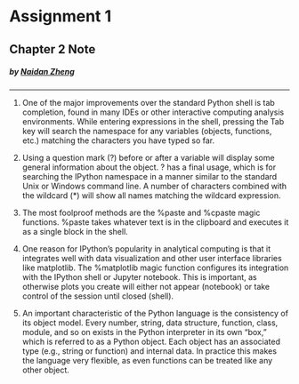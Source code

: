 # Assignment 1 
## Chapter 2 Note
#####    by <b>[Naidan Zheng](https://github.com/Naidanzheng)</b>

---

1. One of the major improvements over the standard Python shell is tab completion, found in many IDEs or other interactive computing analysis environments. While entering expressions in the shell, pressing the Tab key will search the namespace for any variables (objects, functions, etc.) matching the characters you have typed so far.

2. Using a question mark (?) before or after a variable will display some general information about the object. ? has a final usage, which is for searching the IPython namespace in a manner similar to the standard Unix or Windows command line. A number of characters combined with the wildcard (*) will show all names matching the wildcard expression.

3. The most foolproof methods are the %paste and %cpaste magic functions. %paste takes whatever text is in the clipboard and executes it as a single block in the shell.

4. One reason for IPython’s popularity in analytical computing is that it integrates well with data visualization and other user interface libraries like matplotlib. The %matplotlib magic function configures its integration with the IPython shell or Jupyter notebook. This is important, as otherwise plots you create will either not appear (notebook) or take control of the session until closed (shell).

5. An important characteristic of the Python language is the consistency of its object model. Every number, string, data structure, function, class, module, and so on exists in the Python interpreter in its own “box,” which is referred to as a Python object. Each object has an associated type (e.g., string or function) and internal data. In practice this makes the language very flexible, as even functions can be treated like any other object.
